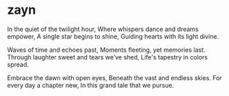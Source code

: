 # zayn
In the quiet of the twilight hour, Where whispers dance and dreams empower, A single star begins to shine, Guiding hearts with its light divine.

Waves of time and echoes past, Moments fleeting, yet memories last. Through laughter sweet and tears we’ve shed, Life's tapestry in colors spread.

Embrace the dawn with open eyes, Beneath the vast and endless skies. For every day a chapter new, In this grand tale that we pursue.
